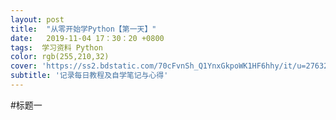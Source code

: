 ```yaml
---
layout: post
title:  "从零开始学Python【第一天】"
date:   2019-11-04 17：30：20 +0800
tags:  学习资料 Python
color: rgb(255,210,32)
cover: 'https://ss2.bdstatic.com/70cFvnSh_Q1YnxGkpoWK1HF6hhy/it/u=2763237160,4292423252&fm=26&gp=0.jpg'
subtitle: '记录每日教程及自学笔记与心得'
---
```



#标题一
